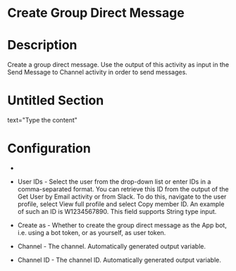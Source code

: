 ﻿# Create Group Direct Message

# Description

Create a group direct message. Use the output of this activity as input in the Send Message to Channel activity in order to send messages.

# Untitled Section

text="Type the content"

# Configuration

* 
* User IDs - Select the user from the drop-down list or enter IDs in a comma-separated format. You can retrieve this ID from the output of the Get User by Email activity or from Slack. To do this, navigate to the user profile, select View full profile and select Copy member ID. An example of such an ID is W1234567890. This field supports String type input.
* Create as - Whether to create the group direct message as the App bot, i.e. using a bot token, or as yourself, as user token.









* Channel - The channel. Automatically generated output variable.
* Channel ID - The channel ID. Automatically generated output variable.
